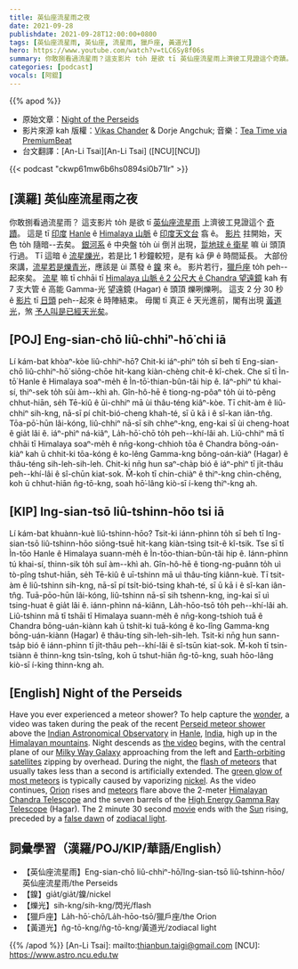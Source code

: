 ```yaml
---
title: 英仙座流星雨之夜
date: 2021-09-28
publishdate: 2021-09-28T12:00:00+0800
tags: [英仙座流星雨, 英仙座, 流星雨, 獵戶座, 黃道光]
hero: https://www.youtube.com/watch?v=tLC6Sy8f06s
summary: 你敢捌看過流星雨？這支影片 to̍h 是欲 tī 英仙座流星雨上濟彼工見證這个奇蹟。這是 tī 印度 Hanle ê Himalaya 山脈 ê 印度天文台翕 ê。
categories: [podcast]
vocals: [阿錕]
---
```


{{% apod %}}

- 原始文章：[Night of the Perseids](https://apod.nasa.gov/apod/ap210928.html)
- 影片來源 kah 版權：[Vikas Chander](https://www.youtube.com/channel/UCa_53XIkP1fYEbHCWoMgIrg) & Dorje Angchuk; 音樂：[Tea Time via PremiumBeat](https://www.premiumbeat.com/artist/yellow-tea)
- 台文翻譯：[An-Li Tsai][An-Li Tsai] ([NCU][NCU])

{{< podcast "ckwp61mw6b6hs0894si0b71lr" >}}

## [漢羅] 英仙座流星雨之夜
你敢捌看過流星雨？
這支影片 to̍h 是欲 tī [英仙座流星雨][Perseid meteor shower] 上濟彼工見證這个 [奇蹟][wonder]。
這是 tī [印度][India] [Hanle][Hanle] ê [Himalaya 山脈][Himalayan mountains] ê [印度天文台][Indian Astronomical Observatory] 翕 ê。
[影片][the video] 拄開始，天色 to̍h 隨暗--去矣。
[銀河系][Milky Way Galaxy] ê 中央盤 to̍h ùi 倒爿出現，[踅地球 ê 衛星][Earth-orbiting satellites] 嘛 ùi 頭頂行過。
Tī 這暗 ê [流星爍光][flash of meteors]，若是比 1 秒鐘較短，是有 kā 伊 ê 時間延長。
大部份來講，[流星若是爍青光][green glow of most meteors]，應該是 ùi 蒸發 ê [鎳][nickel] 來 ê。
影片若行，[獵戶座][Orion] to̍h peh--起來矣。
[流星][meteors] 嘛 tī chhāi tī [Himalaya 山脈 ê 2 公尺大 ê Chandra 望遠鏡][Himalayan Chandra Telescope] kah 有 7 支大管 ê 高能 Gamma-光 望遠鏡 (Hagar) ê 頭頂 爍咧爍咧。
這支 2 分 30 秒 ê [影片][movie] tī [日頭][Sun] peh--起來 ê 時陣結束。
毋閣 tī 真正 ê 天光進前，閣有出現 [黃道光][zodiacal light]，煞 [予人叫是已經天光矣][false dawn]。

## [POJ] Eng-sian-chō liû-chhiⁿ-hō͘ chi iā
Lí kám-bat khòaⁿ-kòe liû-chhiⁿ-hō͘?
Chit-ki iáⁿ-phìⁿ to̍h sī beh tī Eng-sian-chō liû-chhiⁿ-hō͘ siōng-chōe hit-kang kiàn-chèng chit-ê kî-chek.
Che sī tī Ìn-tō͘ Hanle ê Himalaya soaⁿ-me̍h ê Ìn-tō͘-thian-bûn-tâi hip ê.
Iáⁿ-phìⁿ tú khai-sí, thiⁿ-sek to̍h sûi àm--khì ah.
Gîn-hô-hē ê tiong-ng-pôaⁿ to̍h ùi tò-pêng chhut-hiān, se̍h Tē-kiû ê ūi-chhiⁿ mā ùi thâu-téng kiâⁿ-kòe.
Tī chit-àm ê liû-chhiⁿ sih-kng, nā-sī pí chi̍t-bió-cheng khah-té, sī ū kā i ê sî-kan iân-tn̂g.
Tōa-pō͘-hūn lâi-kóng, liû-chhiⁿ nā-sī sih chheⁿ-kng, eng-kai sī ùi cheng-hoat ê gia̍t lâi ê.
iáⁿ-phìⁿ ná-kiâⁿ, La̍h-hō͘-chō to̍h peh--khí-lâi ah.
Liû-chhiⁿ mā tī chhāi tī Himalaya soaⁿ-me̍h ê nn̄g-kong-chhioh tōa ê Chandra bōng-oán-kiàⁿ kah ū chhit-ki tōa-kóng ê ko-lêng Gamma-kng bōng-oán-kiàⁿ (Hagar) ê thâu-téng sih-leh-sih-leh.
Chit-ki nn̄g hun saⁿ-cha̍p bió ê iáⁿ-phìⁿ tī ji̍t-thâu peh--khí-lâi ê sî-chūn kiat-sok.
M̄-koh tī chin-chiàⁿ ê thiⁿ-kng chìn-chêng, koh ū chhut-hiān n̂g-tō-kng, soah hō͘-lâng kiò-sī í-keng thiⁿ-kng ah.

## [KIP] Ing-sian-tsō liû-tshinn-hōo tsi iā
Lí kám-bat khuànn-kuè liû-tshinn-hōo?
Tsit-ki iánn-phìnn to̍h sī beh tī Ing-sian-tsō liû-tshinn-hōo siōng-tsuē hit-kang kiàn-tsìng tsit-ê kî-tsik.
Tse sī tī Ìn-tōo Hanle ê Himalaya suann-me̍h ê Ìn-tōo-thian-bûn-tâi hip ê.
Iánn-phìnn tú khai-sí, thinn-sik to̍h suî àm--khì ah.
Gîn-hô-hē ê tiong-ng-puânn to̍h uì tò-pîng tshut-hiān, se̍h Tē-kiû ê uī-tshinn mā uì thâu-tíng kiânn-kuè.
Tī tsit-àm ê liû-tshinn sih-kng, nā-sī pí tsi̍t-bió-tsing khah-té, sī ū kā i ê sî-kan iân-tn̂g.
Tuā-pōo-hūn lâi-kóng, liû-tshinn nā-sī sih tshenn-kng, ing-kai sī uì tsing-huat ê gia̍t lâi ê.
iánn-phìnn ná-kiânn, La̍h-hōo-tsō to̍h peh--khí-lâi ah.
Liû-tshinn mā tī tshāi tī Himalaya suann-me̍h ê nn̄g-kong-tshioh tuā ê Chandra bōng-uán-kiànn kah ū tshit-ki tuā-kóng ê ko-lîng Gamma-kng bōng-uán-kiànn (Hagar) ê thâu-tíng sih-leh-sih-leh.
Tsit-ki nn̄g hun sann-tsa̍p bió ê iánn-phìnn tī ji̍t-thâu peh--khí-lâi ê sî-tsūn kiat-sok.
M̄-koh tī tsin-tsiànn ê thinn-kng tsìn-tsîng, koh ū tshut-hiān n̂g-tō-kng, suah hōo-lâng kiò-sī í-king thinn-kng ah.


## [English] Night of the Perseids
Have you ever experienced a meteor shower?
To help capture the [wonder][wonder], a video was taken during the peak of the recent [Perseid meteor shower][Perseid meteor shower] above the [Indian Astronomical Observatory][Indian Astronomical Observatory] in [Hanle][Hanle], [India][India], high up in the [Himalayan mountains][Himalayan mountains].
Night descends as [the video][the video] begins, with the central plane of our [Milky Way Galaxy][Milky Way Galaxy] approaching from the left and [Earth-orbiting satellites][Earth-orbiting satellites] zipping by overhead.
During the night, the [flash of meteors][flash of meteors] that usually takes less than a second is artificially extended.
The [green glow of most meteors][green glow of most meteors] is typically caused by vaporizing [nickel][nickel].
As the video continues, [Orion][Orion] rises and [meteors][meteors] flare above the 2-meter [Himalayan Chandra Telescope][Himalayan Chandra Telescope] and the seven barrels of the [High Energy Gamma Ray Telescope][High Energy Gamma Ray Telescope] (Hagar).
The 2 minute 30 second [movie][movie] ends with the [Sun][Sun] rising, preceded by a [false dawn][false dawn] of [zodiacal light][zodiacal light].

## 詞彙學習（漢羅/POJ/KIP/華語/English）
- 【英仙座流星雨】Eng-sian-chō liû-chhiⁿ-hō͘/Ing-sian-tsō liû-tshinn-hōo/英仙座流星雨/the Perseids
- 【鎳】gia̍t/gia̍t/鎳/nickel
- 【爍光】sih-kng/sih-kng/閃光/flash
- 【獵戶座】La̍h-hō͘-chō/La̍h-hōo-tsō/獵戶座/the Orion
- 【黃道光】n̂g-tō-kng/n̂g-tō-kng/黃道光/zodiacal light


{{% /apod %}}
[An-Li Tsai]: mailto:thianbun.taigi@gmail.com
[NCU]: https://www.astro.ncu.edu.tw


[wonder]:https://media.istockphoto.com/photos/close-up-scottish-fold-cat-head-with-shocking-face-and-wide-open-eyes-picture-id1128004359?b=1&k=20&m=1128004359&s=170667a&w=0&h=LAFA46kntLHKT8qJjozqYulNMaqCOgQD1VTyeQE_G-8=
[Perseid meteor shower]:https://en.wikipedia.org/wiki/Perseids
[Indian Astronomical Observatory]:https://en.wikipedia.org/wiki/Indian_Astronomical_Observatory
[Hanle]:https://youtu.be/LqkhGT6YWS4
[India]:https://en.wikipedia.org/wiki/India
[Himalayan mountains]:https://en.wikipedia.org/wiki/Himalayas
[the video]:https://youtu.be/Ep1ur3f2RA8
[Milky Way Galaxy]:https://solarsystem.nasa.gov/resources/285/the-milky-way-galaxy/
[Earth-orbiting satellites]:https://apod.nasa.gov/apod/ap191014.html
[flash of meteors]:https://apod.nasa.gov/apod/ap011118.html
[green glow of most meteors]:https://www.forbes.com/sites/briankoberlein/2017/01/24/there-are-green-meteors-and-green-comets-but-never-a-green-star/
[nickel]:https://periodic.lanl.gov/28.shtml
[Orion]:https://apod.nasa.gov/apod/ap101226.html
[meteors]:https://spaceplace.nasa.gov/meteor-shower/en/
[Himalayan Chandra Telescope]:https://www.iiap.res.in/centres_iao.htm?q=telescope_iao
[High Energy Gamma Ray Telescope]:https://www.iiap.res.in/?q=iao_hagar
[movie]:https://youtu.be/tLC6Sy8f06s
[Sun]:https://solarsystem.nasa.gov/solar-system/sun/in-depth/
[false dawn]:https://en.wikipedia.org/wiki/Zodiacal_light
[zodiacal light]:https://apod.nasa.gov/apod/ap200309.html
